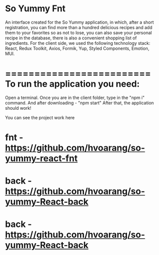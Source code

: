 # So Yummy Fnt

An interface created for the So Yummy application, in which, after a short
registration, you can find more than a hundred delicious recipes and add them to
your favorites so as not to lose, you can also save your personal recipe in the
database, there is also a convenient shopping list of ingredients. For the
client side, we used the following technology stack: React, Redux Toolkit,
Axios, Formik, Yup, Styled Components, Emotion, MUI.

# ========================= To run the application you need:

Open a terminal. Once you are in the client folder, type in the "npm i" command.
And after downloading - "npm start" After that, the application should work!

You can see the project work here

# fnt - https://github.com/hvoarang/so-yummy-react-fnt

# back - https://github.com/hvoarang/so-yummy-React-back
# back - https://github.com/hvoarang/so-yummy-React-back

